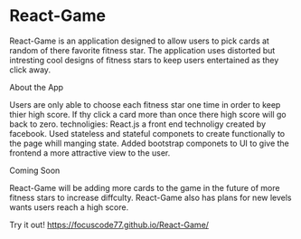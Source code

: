 # React-Game

React-Game is an application designed to allow users to pick cards at random of there favorite fitness star. The application uses distorted but intresting cool designs of fitness stars to keep users entertained as they click away.

About the App

Users are only able to choose each fitness star one time in order to keep thier high score. If thy click a card more than once there high score will go back to zero. technoligies: React.js a front end technoligy created by facebook. Used stateless and stateful componets to create functionally to the page whill manging state. Added bootstrap componets to UI to give the frontend a more attractive view to the user. 


Coming Soon


React-Game will be adding more cards to the game in the future of more fitness stars to increase diffculty. React-Game also has plans for new levels wants users reach a high score. 

Try it out!
https://focuscode77.github.io/React-Game/
